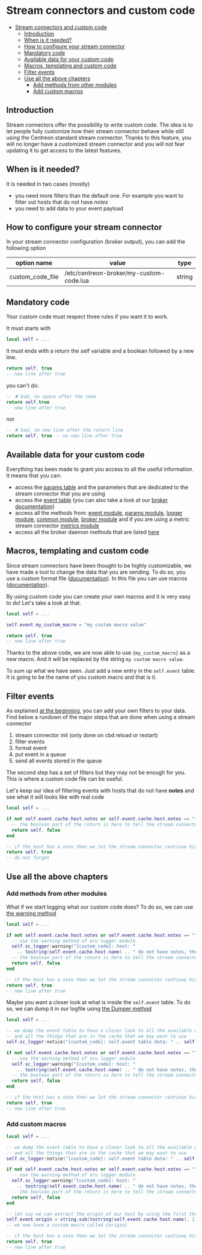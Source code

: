 # Stream connectors and custom code

- [Stream connectors and custom code](#stream-connectors-and-custom-code)
  - [Introduction](#introduction)
  - [When is it needed?](#when-is-it-needed)
  - [How to configure your stream connector](#how-to-configure-your-stream-connector)
  - [Mandatory code](#mandatory-code)
  - [Available data for your custom code](#available-data-for-your-custom-code)
  - [Macros, templating and custom code](#macros-templating-and-custom-code)
  - [Filter events](#filter-events)
  - [Use all the above chapters](#use-all-the-above-chapters)
    - [Add methods from other modules](#add-methods-from-other-modules)
    - [Add custom macros](#add-custom-macros)

## Introduction

Stream connectors offer the possibility to write custom code. The idea is to let people fully customize how their stream connector behave while still using the Centreon standard stream connector.
Thanks to this feature, you will no longer have a customized stream connector and you will not fear updating it to get access to the latest features.

## When is it needed?

It is needed in two cases (mostly)

- you need more filters than the default one. For example you want to filter out hosts that do not have *notes*
- you need to add data to your event payload

## How to configure your stream connector

In your stream connector configuration (broker output), you can add the following option

| option name      | value                                   | type   |
| ---------------- | --------------------------------------- | ------ |
| custom_code_file | /etc/centreon-broker/my-custom-code.lua | string |

## Mandatory code

Your custom code must respect three rules if you want it to work.

It must starts with

```lua
local self = ...
```

It must ends with a return the self variable and a boolean followed by a new line.

```lua
return self, true
-- new line after true
```

you can't do:

```lua
-- ✘ bad, no space after the coma
return self,true
-- new line after true
```

nor

```lua
-- ✘ bad, no new line after the return line
return self, true -- no new line after true
```

## Available data for your custom code

Everything has been made to grant you access to all the useful information. It means that you can:

- access the [params table](sc_param.md#default-parameters) and the parameters that are dedicated to the stream connector that you are using
- access the [event table](broker_data_structure.md) (you can also take a look at our [broker documentation](https://docs.centreon.com/docs/developer/developer-broker-mapping/))
- access all the methods from: [event module](sc_event.md), [params module](sc_param.md), [logger module](sc_logger.md), [common module](sc_common.md), [broker module](sc_broker.md) and if you are using a metric stream connector [metrics module](sc_metrics.md)
- access all the broker daemon methods that are listed [here](https://docs.centreon.com/docs/developer/developer-broker-stream-connector/#the-broker-table)

## Macros, templating and custom code

Since stream connectors have been thought to be highly customizable, we have made a tool to change the data that you are sending. To do so, you use a custom format file ([documentation](templating.md)). In this file you can use macros ([documentation](sc_macros.md)).

By using custom code you can create your own macros and it is very easy to do! Let's take a look at that.

```lua
local self = ...

self.event.my_custom_macro = "my custom macro value"

return self, true
-- new line after true
```

Thanks to the above code, we are now able to use `{my_custom_macro}` as a new macro. And it will be replaced by the string `my custom macro value`.

To sum up what we have seen. Just add a new entry in the `self.event` table. It is going to be the name of you custom macro and that is it.

## Filter events

As explained [at the beginning](#when-is-it-needed), you can add your own filters to your data. Find below a rundown of the major steps that are done when using a stream connector

1. stream connector init (only done on cbd reload or restart)
2. filter events
3. format event
4. put event in a queue
5. send all events stored in the queue

The second step has a set of filters but they may not be enough for you. This is where a custom code file can be useful.

Let's keep our idea of filtering events with hosts that do not have **notes** and see what it will looks like with real code

```lua
local self = ...

if not self.event.cache.host.notes or self.event.cache.host.notes == "" then
  -- the boolean part of the return is here to tell the stream connector to ignore the event
  return self, false
end

-- if the host has a note then we let the stream connector continue his work on this event
return self, true
-- do not forget 
```

## Use all the above chapters

### Add methods from other modules

What if we start logging what our custom code does? To do so, we can use [the warning method](sc_logger.md#warning-method)

```lua
local self = ...

if not self.event.cache.host.notes or self.event.cache.host.notes == "" then
  -- use the warning method of oru logger module 
  self.sc_logger:warning("[custom_code]: host: "
    .. tostring(self.event.cache.host.name) .. " do not have notes, therefore, we drop the event")
  -- the boolean part of the return is here to tell the stream connector to ignore the event
  return self, false
end

-- if the host has a note then we let the stream connector continue his work on this event
return self, true
-- new line after true
```

Maybe you want a closer look at what is inside the `self.event` table. To do so, we can dump it in our logfile using [the Dumper method](sc_common.md#dumper-method)

```lua
local self = ...

-- we dump the event table to have a closer look to all the available data from the event itself 
-- and all the things that are in the cache that we may want to use
self.sc_logger:notice("[custom_code]: self.event table data: " .. self.sc_common:dumper(self.event))

if not self.event.cache.host.notes or self.event.cache.host.notes == "" then
  -- use the warning method of oru logger module 
  self.sc_logger:warning("[custom_code]: host: "
    .. tostring(self.event.cache.host.name) .. " do not have notes, therefore, we drop the event")
  -- the boolean part of the return is here to tell the stream connector to ignore the event
  return self, false
end

-- if the host has a note then we let the stream connector continue his work on this event
return self, true
-- new line after true
```

### Add custom macros

```lua
local self = ...

-- we dump the event table to have a closer look to all the available data from the event itself 
-- and all the things that are in the cache that we may want to use
self.sc_logger:notice("[custom_code]: self.event table data: " .. self.sc_common:dumper(self.event))

if not self.event.cache.host.notes or self.event.cache.host.notes == "" then
  -- use the warning method of oru logger module 
  self.sc_logger:warning("[custom_code]: host: "
    .. tostring(self.event.cache.host.name) .. " do not have notes, therefore, we drop the event")
  -- the boolean part of the return is here to tell the stream connector to ignore the event
  return self, false
end

-- let say we can extract the origin of our host by using the first three letters of its name
self.event.origin = string.sub(tostring(self.event.cache.host.name), 1, 3)
-- we now have a custom macro called {origin}

-- if the host has a note then we let the stream connector continue his work on this event
return self, true
-- new line after true
```
